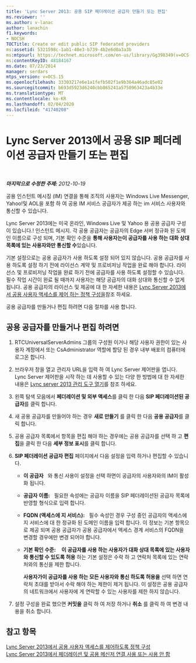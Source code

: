 ```yaml
---
title: 'Lync Server 2013: 공용 SIP 페더레이션 공급자 만들기 또는 편집'
ms.reviewer: ''
ms.author: v-lanac
author: lanachin
f1.keywords:
- NOCSH
TOCTitle: Create or edit public SIP federated providers
ms:assetid: 5321598c-1ab1-40e3-b739-4b2e6d0a3a3b
ms:mtpsurl: https://technet.microsoft.com/en-us/library/Gg398349(v=OCS.15)
ms:contentKeyID: 48184167
ms.date: 07/23/2014
manager: serdars
mtps_version: v=OCS.15
ms.openlocfilehash: 33303217e6e1a1fefb502f1e9b364a46adc85e02
ms.sourcegitcommit: b693d5923d6240cbb865241a5750963423a4b33e
ms.translationtype: MT
ms.contentlocale: ko-KR
ms.lasthandoff: 02/04/2020
ms.locfileid: "41740208"
---
```

<div data-xmlns="http://www.w3.org/1999/xhtml">

<div class="topic" data-xmlns="http://www.w3.org/1999/xhtml" data-msxsl="urn:schemas-microsoft-com:xslt" data-cs="http://msdn.microsoft.com/en-us/">

<div data-asp="http://msdn2.microsoft.com/asp">

# <a name="create-or-edit-public-sip-federated-providers-in-lync-server-2013"></a>Lync Server 2013에서 공용 SIP 페더레이션 공급자 만들기 또는 편집

</div>

<div id="mainSection">

<div id="mainBody">

<span> </span>

_**마지막으로 수정한 주제:** 2012-10-19_

공용 인스턴트 메시징 (IM) 연결을 통해 조직의 사용자는 Windows Live Messenger, Yahoo\!및 AOL을 포함 하 여 공용 IM 서비스 공급자가 제공 하는 im 서비스 사용자와 통신할 수 있습니다.

Lync Server 2013에는 미국 온라인, Windows Live 및 Yahoo 용 공용 공급자 구성이 있습니다.\! 인스턴트 메시지. 각 공용 공급자는 공급자의 Edge 서버 정규화 된 도메인 이름으로 구성 되며, 기본 확인 수준을 **통해 사용자는이 공급자를 사용 하는 대화 상대 목록에 있는 사용자와만 통신할 수**있습니다.

기본 설정으로는 공용 공급자가 사용 하도록 설정 되어 있지 않습니다. 공용 공급자를 사용 하도록 설정 하기 전에 라이선스 계약 및 프로비저닝 작업을 완료 해야 합니다. 라이선스 및 프로비저닝 작업을 완료 하기 전에 공급자를 사용 하도록 설정할 수 있습니다. 필수 작업 시간이 완료 될 때까지 사용자는 해당 공급자의 대화 상대와 통신할 수 없게 됩니다. 공용 공급자의 라이선스 및 제공에 대 한 자세한 내용은 [Lync Server 2013에서 공용 사용자 액세스를 제어 하는 정책 구성을](lync-server-2013-configure-policies-to-control-public-user-access.md)참조 하세요.

공용 공급자를 만들거나 편집 하려면 다음 절차를 사용 합니다.

<div>

## <a name="to-create-or-edit-public-providers"></a>공용 공급자를 만들거나 편집 하려면

1.  RTCUniversalServerAdmins 그룹의 구성원 이거나 해당 사용자 권한이 있는 사용자 계정에서 또는 CsAdministrator 역할에 할당 된 경우 내부 배포의 컴퓨터에 로그온 합니다.

2.  브라우저 창을 열고 관리자 URL을 입력 하 여 Lync Server 제어판을 엽니다. Lync Server 제어판을 시작 하는 데 사용할 수 있는 다양 한 방법에 대 한 자세한 내용은 [Lync server 2013 관리 도구 열기](lync-server-2013-open-lync-server-administrative-tools.md)를 참조 하세요.

3.  왼쪽 탐색 모음에서 **페더레이션 및 외부 액세스**를 클릭 한 다음 **SIP 페더레이션된 공급자**를 클릭 합니다.

4.  새 공용 공급자를 만들어야 하는 경우 **새로 만들기** 를 클릭 한 다음 **공용 공급자**를 클릭 합니다.

5.  공용 공급자 목록에서 항목을 편집 해야 하는 경우에는 공용 공급자를 선택 하 고 **편집**을 클릭 한 다음 **세부 정보 표시**를 클릭 합니다.

6.  **SIP 페더레이션 공급자 편집** 페이지에서 다음 설정을 입력 하거나 편집할 수 있습니다.
    
      - **이 공급자**   와 통신 사용이 설정을 선택 하면이 공급자의 사용자와의 IM이 활성화 됩니다.
    
      - **공급자 이름:**   필요한 속성에는 공급자 이름을 SIP 페더레이션된 공급자 목록에 반영할 형식으로 입력 합니다.
    
      - **FQDN (액세스에 지 서비스):**   필수 속성인 경우 구성 중인 공급자의 액세스에 지 서비스에 대 한 정규화 된 도메인 이름을 입력 합니다. 이 정보는 기본 항목으로 제공 되며 공용 공급자가 공용 공급자에서 액세스 경계 서비스의 FQDN을 변경할 경우에만 변경 되어야 합니다.
    
      - **기본 확인 수준:**    **이 공급자를 사용 하는 사용자가 대화 상대 목록에 있는 사용자와 통신할 수 있도록 허용** 하는 기본 설정은 수락 하 고 연락처 목록에 있는 연락처와의 통신을 제한 합니다.
        
        **사용자가이 공급자를 사용 하는 모든 사용자와 통신 하도록 허용을** 선택 하면 연락처 초대를 받아서 수락 해야 하는 제한이 제거 됩니다. 이 설정은 공용 공급자의 네트워크에서 사용자에 게 연락할 수 있는 사용자를 제한 하지 않습니다.

7.  설정 구성을 완료 했으면 **커밋을** 클릭 하 여 저장 하거나 **취소** 를 클릭 하 여 변경 내용을 취소 합니다.

</div>

<div>

## <a name="see-also"></a>참고 항목


[Lync Server 2013에서 공용 사용자 액세스를 제어하도록 정책 구성](lync-server-2013-configure-policies-to-control-public-user-access.md)  
[Lync Server 2013에서 페더레이션 및 공용 메신저 연결 사용 또는 사용 안 함](lync-server-2013-enable-or-disable-federation-and-public-im-connectivity.md)  
  

</div>

</div>

<span> </span>

</div>

</div>

</div>

